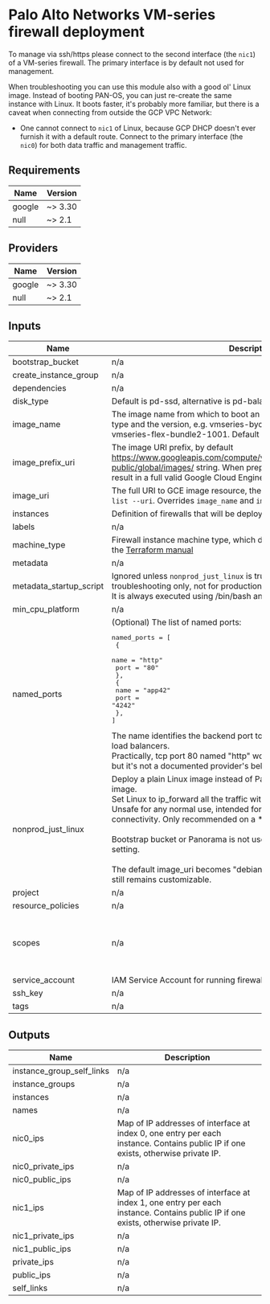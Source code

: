 # Palo Alto Networks VM-series firewall deployment

To manage via ssh/https please connect to the second interface (the `nic1`) of a VM-series firewall. The primary interface is by default not used for management.

When troubleshooting you can use this module also with a good ol' Linux image. Instead of booting PAN-OS, you can just re-create the same instance with Linux. It boots faster, it's probably more familiar, but there is a caveat when connecting from outside the GCP VPC Network:

- One cannot connect to `nic1` of Linux, because GCP DHCP doesn't ever furnish it with a default route. Connect to the primary interface (the `nic0`) for both data traffic and management traffic.

<!-- BEGINNING OF PRE-COMMIT-TERRAFORM DOCS HOOK -->
## Requirements

| Name | Version |
|------|---------|
| google | ~> 3.30 |
| null | ~> 2.1 |

## Providers

| Name | Version |
|------|---------|
| google | ~> 3.30 |
| null | ~> 2.1 |

## Inputs

| Name | Description | Type | Default | Required |
|------|-------------|------|---------|:--------:|
| bootstrap\_bucket | n/a | `string` | `""` | no |
| create\_instance\_group | n/a | `bool` | `false` | no |
| dependencies | n/a | `list(string)` | `[]` | no |
| disk\_type | Default is pd-ssd, alternative is pd-balanced. | `string` | `"pd-ssd"` | no |
| image\_name | The image name from which to boot an instance, including the license type and the version, e.g. vmseries-byol-814, vmseries-bundle1-814, vmseries-flex-bundle2-1001. Default is vmseries-flex-bundle1-913. | `string` | `"vmseries-flex-bundle1-913"` | no |
| image\_prefix\_uri | The image URI prefix, by default https://www.googleapis.com/compute/v1/projects/paloaltonetworksgcp-public/global/images/ string. When prepended to `image_name` it should result in a full valid Google Cloud Engine image resource URI. | `string` | `"https://www.googleapis.com/compute/v1/projects/paloaltonetworksgcp-public/global/images/"` | no |
| image\_uri | The full URI to GCE image resource, the output of `gcloud compute images list --uri`. Overrides `image_name` and `image_prefix_uri` inputs. | `string` | `null` | no |
| instances | Definition of firewalls that will be deployed | `map(any)` | n/a | yes |
| labels | n/a | `map(any)` | `{}` | no |
| machine\_type | Firewall instance machine type, which depends on the license used. See the [Terraform manual](https://www.terraform.io/docs/providers/google/r/compute_instance.html) | `string` | `"n1-standard-4"` | no |
| metadata | n/a | `map(string)` | `{}` | no |
| metadata\_startup\_script | Ignored unless `nonprod_just_linux` is true. Intended for initial troubleshooting only, not for production use.<br>It is always executed using /bin/bash and the shebang line is ignored. | `string` | `null` | no |
| min\_cpu\_platform | n/a | `string` | `"Intel Broadwell"` | no |
| named\_ports | (Optional) The list of named ports:<pre>named_ports = [<br>  {<br>    name = "http"<br>    port = "80"<br>  },<br>  {<br>    name = "app42"<br>    port = "4242"<br>  },<br>]</pre>The name identifies the backend port to receive the traffic from the global load balancers.<br>Practically, tcp port 80 named "http" works even when not defined here, but it's not a documented provider's behavior. | `list` | `[]` | no |
| nonprod\_just\_linux | Deploy a plain Linux image instead of Palo Alto Networks VM-Series image.<br>Set Linux to ip\_forward all the traffic without any filtering.<br>Unsafe for any normal use, intended for initial troubleshooting of the connectivity. Only recommended on a \*closed network\*.<br><br>Bootstrap bucket or Panorama is not used/contacted at all with this setting.<br><br>The default image\_uri becomes "debian-cloud-testing/debian-sid", but still remains customizable. | `bool` | `false` | no |
| project | n/a | `string` | `null` | no |
| resource\_policies | n/a | `list(string)` | `[]` | no |
| scopes | n/a | `list(string)` | <pre>[<br>  "https://www.googleapis.com/auth/compute.readonly",<br>  "https://www.googleapis.com/auth/cloud.useraccounts.readonly",<br>  "https://www.googleapis.com/auth/devstorage.read_only",<br>  "https://www.googleapis.com/auth/logging.write",<br>  "https://www.googleapis.com/auth/monitoring.write"<br>]</pre> | no |
| service\_account | IAM Service Account for running firewall instance (just the email) | `string` | `null` | no |
| ssh\_key | n/a | `string` | `""` | no |
| tags | n/a | `list(string)` | `[]` | no |

## Outputs

| Name | Description |
|------|-------------|
| instance\_group\_self\_links | n/a |
| instance\_groups | n/a |
| instances | n/a |
| names | n/a |
| nic0\_ips | Map of IP addresses of interface at index 0, one entry per each instance. Contains public IP if one exists, otherwise private IP. |
| nic0\_private\_ips | n/a |
| nic0\_public\_ips | n/a |
| nic1\_ips | Map of IP addresses of interface at index 1, one entry per each instance. Contains public IP if one exists, otherwise private IP. |
| nic1\_private\_ips | n/a |
| nic1\_public\_ips | n/a |
| private\_ips | n/a |
| public\_ips | n/a |
| self\_links | n/a |

<!-- END OF PRE-COMMIT-TERRAFORM DOCS HOOK -->